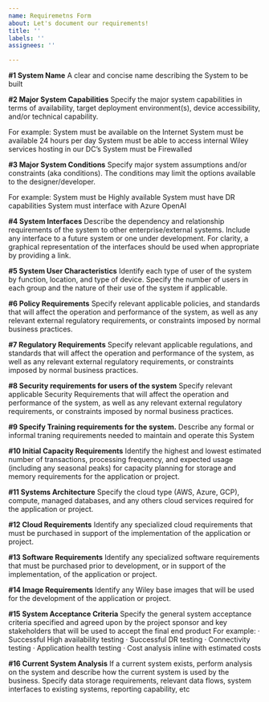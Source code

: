 ```yaml
---
name: Requiremetns Form
about: Let's document our requirements!
title: ''
labels: ''
assignees: ''

---
```


**#1 System Name**
A clear and concise name describing the System to be built

**#2 Major System Capabilities**
Specify the major system capabilities in terms of availability, target deployment environment(s), device accessibility, and/or technical capability.

For example:
System must be available on the Internet
System must be available 24 hours per day
System must be able to access internal Wiley services hosting in our DC’s
System must be Firewalled

**#3 Major System Conditions**
Specify major system assumptions and/or constraints (aka conditions). The conditions may limit the options available to the designer/developer. 

For example:
System must be Highly available
System must have DR capabilities
System must interface with Azure OpenAI

**#4 System Interfaces**
Describe the dependency and relationship requirements of the system to other enterprise/external systems. Include any interface to a future system or one under development. For clarity, a graphical representation of the interfaces should be used when appropriate by providing a link.

**#5 System User Characteristics**
Identify each type of user of the system by function, location, and type of device. Specify the number of users in each group and the nature of their use of the system if applicable.

**#6 Policy Requirements**
Specify relevant applicable policies, and standards that will affect the operation and performance of the system, as well as any relevant external regulatory requirements, or constraints imposed by normal business practices.

**#7 Regulatory Requirements**
Specify relevant applicable regulations, and standards that will affect the operation and performance of the system, as well as any relevant external regulatory requirements, or constraints imposed by normal business practices.

**#8 Security requirements for users of the system**
Specify relevant applicable Security Requirements that will affect the operation and performance of the system, as well as any relevant external regulatory requirements, or constraints imposed by normal business practices.

**#9 Specify Training requirements for the system.**
Describe any formal or informal traning requirements needed to maintain and operate this System

**#10 Initial Capacity Requirements**
Identify the highest and lowest estimated number of transactions, processing frequency, and expected usage (including any seasonal peaks) for capacity planning for storage and memory requirements for the application or project.

**#11 Systems Architecture**
Specify the cloud type (AWS, Azure, GCP), compute, managed databases, and any others cloud services required for the application or project.

**#12 Cloud Requirements**
Identify any specialized cloud requirements that must be purchased in support of the implementation of the application or project.

**#13 Software Requirements**
Identify any specialized software requirements that must be purchased prior to development, or in support of the implementation, of the application or project.

**#14 Image Requirements**
Identify any Wiley base images that will be used for the development of the application or project.

**#15 System Acceptance Criteria**
Specify the general system acceptance criteria specified and agreed upon by the project sponsor and key stakeholders that will be used to accept the final end product
For example:
· Successful High availability testing
· Successful DR testing
· Connectivity testing
· Application health testing
· Cost analysis inline with estimated costs

**#16 Current System Analysis**
If a current system exists, perform analysis on the system and describe how the current system is used by the business. Specify data storage requirements, relevant data flows, system interfaces to existing systems, reporting capability, etc

